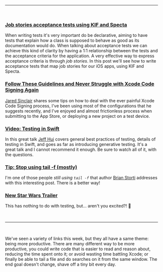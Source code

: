 <br/><hr/><br/>

### [Job stories acceptance tests using KIF and Specta](http://www.mokacoding.com/blog/job-stories-acceptance-tests-with-kif-and-specta/)

When writing tests it's very important do be declarative, aiming to have tests that explain how a class is supposed to behave as good as its documentation would do. When talking about acceptance tests we can achieve this kind of clarity by having a 1:1 relationship between the tests and the acceptance criteria for the application. A very effective way to express acceptance criteria is through _job stories_. In this post we'll see how to write acceptance tests that map job stories for our iOS apps, using KIF and Specta.

### [Follow These Guidelines and Never Struggle with Xcode Code Signing Again](http://blog.jaredsinclair.com/post/116436789850/follow-these-guidelines-and-never-struggle-with)

[Jared Sinclair](http://jaredsinclair.com/index.html) shares some tips on how to deal with the ever painful Xcode Code Signing process, I've been using most of the configurations that he suggests recently, and I've enjoyed and almost frictionless process when submitting to the App Store, or deploying a new project on a test device.

### [Video: Testing in Swift](https://realm.io/news/testing-in-swift/)

In this great talk [Jeff Hui](https://twitter.com/jeffhui) covers general best practices of testing, details of testing in Swift, and goes as far as introducing generative testing. It's a great talk and I cannot recommend it enough. Be sure to watch all of it, with the questions.

### [Tip: Stop using tail -f (mostly)](http://www.brianstorti.com/stop-using-tail/)

I'm one of those people _still using `tail -f`_ that author [Brian Storti](http://www.brianstorti.com) addresses with this interesting post. There is a better way!

### [New Star Wars Trailer](https://www.youtube.com/watch?v=ngElkyQ6Rhs)

This has nothing to do with testing, but... aren't you excited?! 😬

<br/><hr/><br/>

We've seen a variety of links this week, but they all have a same theme: being more productive. There are many different way to be more productive, you could write code that is easier to read and reason about, reducing the time spent onto it; or avoid wasting time battling Xcode; or finally be able to tail a file and do searches on it from the same window. The end goal doesn't change, shave off a tiny bit every day.
